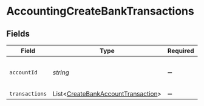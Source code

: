 # AccountingCreateBankTransactions


## Fields

| Field                                                                                     | Type                                                                                      | Required                                                                                  | Description                                                                               |
| ----------------------------------------------------------------------------------------- | ----------------------------------------------------------------------------------------- | ----------------------------------------------------------------------------------------- | ----------------------------------------------------------------------------------------- |
| `accountId`                                                                               | *string*                                                                                  | :heavy_minus_sign:                                                                        | Unique identifier for a bank account.                                                     |
| `transactions`                                                                            | List<[CreateBankAccountTransaction](../../models/shared/CreateBankAccountTransaction.md)> | :heavy_minus_sign:                                                                        | N/A                                                                                       |